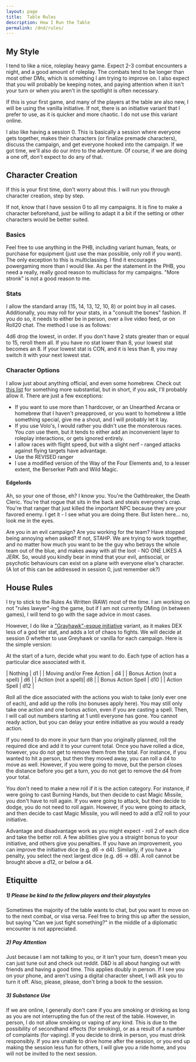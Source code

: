 ```yaml
---
layout: page
title:  Table Rules
description: How I Run the Table
permalink: /dnd/rules/
---
```


## My Style

I tend to like a nice, roleplay heavy game. Expect 2-3 combat encounters a night, and a good amount of roleplay. The combats tend to be longer than most other DMs, which is something I am trying to improve on. I also expect that you will probably be keeping notes, and paying attention when it isn't your turn or when you aren't in the spotlight is often necessary.

If this is your first game, and many of the players at the table are also new, I will be using the vanilla initiative. If not, there is an initiative variant that I prefer to use, as it is quicker and more chaotic. I do not use this variant online.

I also like having a session 0. This is basically a session where everyone gets together, makes their characters (or finalize premade characters), discuss the campaign, and get everyone hooked into the campaign. If we got time, we'll also do our intro to the adventure. Of course, if we are doing a one off, don't expect to do any of that.

## Character Creation
If this is your first time, don't worry about this. I will run you through character creation, step by step.

If not, know that I have session 0 to all my campaigns. It is fine to make a character beforehand, just be willing to adapt it a bit if the setting or other characters would be better suited.

### Basics
Feel free to use anything in the PHB, including variant human, feats, or purchase for equipment (just use the max possible, only roll if you want). The only exception to this is multiclassing. I find it encourages powergaming more than I would like. As per the statement in the PHB, you need a really, really good reason to multiclass for my campaigns. "More stronk" is not a good reason to me.

### Stats
I allow the standard array (15, 14, 13, 12, 10, 8) or point buy in all cases. Additionally, you may roll for your stats, in a "consult the bones" fashion. If you do so, it needs to either be in person, over a live video feed, or on Roll20 chat. The method I use is as follows:

4d6 drop the lowest, in order. If you don't have 2 stats greater than or equal to 15, reroll them all. If you have no stat lower than 8, your lowest stat becomes an 8. If your lowest stat is CON, and it is less than 8, you may switch it with your next lowest stat.

### Character Options
I allow just about anything official, and even some homebrew. Check out [this list](/dnd/options/) for something more substantial, but in short, if you ask, I'll probably allow it. There are just a few exceptions:

- If you want to use more than 1 hardcover, or an Unearthed Arcana or homebrew that I haven't preapproved, or you want to homebrew a little something special, give me a shout, and I will probably let it lay.
- If you use Volo's, I would rather you didn't use the monsterous races. You *can* use them, but it tends to either add an inconvenient layer to roleplay interactions, or gets ignored entirely.
- I allow races with flight speed, but with a slight nerf - ranged attacks against flying targets have advantage.
- Use the REVISED ranger
- I use a modified version of the Way of the Four Elements and, to a lesser extent, the Berserker Path and Wild Magic.

#### Edgelords
Ah, so your one of those, eh? I know you. You're the Oathbreaker, the Death Cleric. You're that rogue that sits in the back and steals everyone's crap. You're that ranger that just killed the important NPC because they are your favored enemy. I get it - I see what you are doing there. But listen here... no, look me in the eyes. 

Are you in an evil campaign? Are you working for the team? Have stopped being annoying when asked? If not, STAHP. We are trying to work together, and no matter how much you want to be the guy who betrays the whole team out of the blue, and makes away with all the loot - NO ONE LIKES A JERK. So, would you kindly bear in mind that your evil, antisocial, or psychotic behaviours can exist on a plane with everyone else's character. (A lot of this can be addressed in session 0, just remember ok?)

## House Rules
I try to stick to the Rules As Written (RAW) most of the time. I am working on not "rules lawyer"-ing the game, but if I am not currently DMing (in between games), I will tend to go with the sage advice in most cases.

However, I do like a ["Grayhawk"-esque initiative](https://media.wizards.com/2017/dnd/downloads/UAGreyhawkInitiative.pdf) variant, as it makes DEX less of a god tier stat, and adds a lot of chaos to fights. We will decide at session 0 whether to use Greyhawk or vanilla for each campaign. Here is the simple version: 

At the start of a turn, decide what you want to do. Each type of action has a particular dice associated with it.

| Nothing | d1 |
| Moving and/or Free Action | d4 |
| Bonus Action (not a spell) | d6 |
| Action (not a spell)| d8 |
| Bonus Action Spell | d10 |
| Action Spell | d12 |

Roll all the dice associated with the actions you wish to take (only ever one of each), and add up the rolls (no bonuses apply here). You may still only take one action and one bonus action, even if you are casting a spell. Then, I will call out numbers starting at 1 until everyone has gone. You cannot ready action, but you can delay your entire initiative as you would a ready action.

If you need to do more in your turn than you originally planned, roll the required dice and add it to your current total. Once you have rolled a dice, however, you do not get to remove them from the total. For instance, if you wanted to hit a person, but then they moved away, you can roll a d4 to move as well. However, if you were going to move, but the person closes the distance before you get a turn, you do not get to remove the d4 from your total.

You don't need to make a new roll if it is the action category. For instance, if were going to cast Burning Hands, but then decide to cast Magic Missile, you don't have to roll again. If you were going to attack, but then decide to dodge, you do not need to roll again. However, if you were going to attack, and then decide to cast Magic Missile, you will need to add a d12 roll to your initiative.

Advantage and disadvantage work as you might expect - roll 2 of each dice and take the better roll. A few abilities give you a straight bonus to your initiative, and others give you penalties. If you have an improvement, you can improve the initiative dice (e.g. d6 -> d4). Similarly, if you have a penalty, you select the next largest dice (e.g. d6 -> d8). A roll cannot be brought above a d12, or below a d4.

## Etiquitte
##### 1) Please be kind to the fellow players and their playstyles
Sometimes the majority of the table wants to chat, but you want to move on to the next combat, or visa versa. Feel free to bring this up after the session, but saying "Can we just fight something?" in the middle of a diplomatic encounter is not appreciated.

##### 2) Pay Attention
Just because I am not talking to you, or it isn't your turn, doesn't mean you can just tune out and check out reddit. D&D is all about hanging out with friends and having a good time. This applies doubly in person. If I see you on your phone, and aren't using a digital character sheet, I will ask you to turn it off. Also, please, please, don't bring a book to the session.

##### 3) Substance Use
If we are online, I generally don't care if you are smoking or drinking as long as you are not interrupting the fun of the rest of the table. However, in person, I do not allow smoking or vaping of any kind. This is due to the possibility of secondhand effects (for smoking), or as a result of a number of complaints (for vaping). If you decide to drink in person, you must drink responsibly. If you are unable to drive home after the session, or you end up making the session less fun for others, I will give you a ride home, and you will not be invited to the next session.
